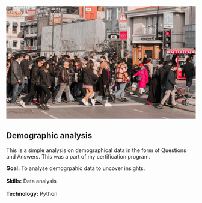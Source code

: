 
<img src="https://github.com/Abhishek321Kumar/Data-analysis-files/blob/main/Demographic analysis/demographic.jpg" alt="demographic data" height="300" style="object-fit:cover; width:100% " />

## Demographic analysis
<p>This is a simple analysis on demographical data in the form of Questions and Answers. This was a part of my certification program.</p>
<div><b>Goal:</b> To analyse demogrpahic data to uncover insights.</div>
<br/>
<div><b>Skills:</b> Data analysis</div>
<br/>
<div><b>Technology:</b> Python</div>
